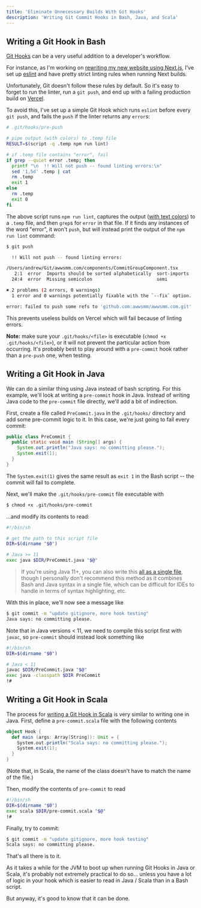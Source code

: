 ```yaml
---
title: 'Eliminate Unnecessary Builds With Git Hooks'
description: 'Writing Git Commit Hooks in Bash, Java, and Scala'
---
```


## Writing a Git Hook in Bash

[Git Hooks](https://www.atlassian.com/git/tutorials/git-hooks) can be a very useful addition to a developer's workflow.

For instance, as I'm working on [rewriting my new website using Next.js](https://www.awwsmm.com/blog/hello-world), I've set up [eslint](https://eslint.org) and have pretty strict linting rules when running Next builds.

Unfortunately, Git doesn't follow these rules by default. So it's easy to forget to run the linter, run a `git push`, and end up with a failing production build on [Vercel](https://vercel.com).

To avoid this, I've set up a simple Git Hook which runs `eslint` before every `git push`, and fails the `push` if the linter returns any `error`s:

```sh
# .git/hooks/pre-push

# pipe output (with colors) to .temp file
RESULT=$(script -q .temp npm run lint)

# if .temp file contains "error", fail
if grep --quiet error .temp; then
  printf "\n  !! Will not push -- found linting errors:\n"
  sed '1,5d' .temp | cat
  rm .temp
  exit 1
else
  rm .temp
  exit 0
fi
```

The above script runs `npm run lint`, captures the output ([with text colors](https://stackoverflow.com/a/3515296/2925434)) to a `.temp` file, and then `grep`s for `error` in that file. If it finds any instances of the word "error", it won't `push`, but will instead print the output of the `npm run lint` command:

```sh
$ git push

  !! Will not push -- found linting errors:

/Users/andrew/Git/awwsmm.com/components/CommitGroupComponent.tsx
   2:1  error  Imports should be sorted alphabetically  sort-imports
  24:4  error  Missing semicolon                        semi

✖ 2 problems (2 errors, 0 warnings)
  1 error and 0 warnings potentially fixable with the `--fix` option.

error: failed to push some refs to 'github.com:awwsmm/awwsmm.com.git'
```

This prevents useless builds on Vercel which will fail because of linting errors.

**Note:** make sure your `.git/hooks/<file>` is executable (`chmod +x .git/hooks/<file>`), or it will not prevent the particular action from occurring. It's probably best to play around with a `pre-commit` hook rather than a `pre-push` one, when testing.

## Writing a Git Hook in Java

We can do a similar thing using Java instead of bash scripting. For this example, we'll look at writing a `pre-commit` hook in Java. Instead of writing Java code to the `pre-commit` file directly, we'll add a bit of indirection.

First, create a file called `PreCommit.java` in the `.git/hooks/` directory and add some pre-commit logic to it. In this case, we're just going to fail every commit:

```java
public class PreCommit {
  public static void main (String[] args) {
    System.out.println("Java says: no committing please.");
    System.exit(1);
  }
}
```

The `System.exit(1)` gives the same result as `exit 1` in the Bash script -- the commit will fail to complete.

Next, we'll make the `.git/hooks/pre-commit` file executable with

```sh
$ chmod +x .git/hooks/pre-commit
```

...and modify its contents to read:

```sh
#!/bin/sh

# get the path to this script file
DIR=$(dirname "$0")

# Java >= 11
exec java $DIR/PreCommit.java "$@"
```

> If you're using Java 11+, you can also write this [all as a single file](https://stackoverflow.com/a/61899256/2925434), though I personally don't recommend this method as it combines Bash and Java syntax in a single file, which can be difficult for IDEs to handle in terms of syntax highlighting, etc.

With this in place, we'll now see a message like

```sh
$ git commit -m "update gitignore, more hook testing"
Java says: no committing please.
```

Note that in Java versions &lt; 11, we need to compile this script first with `javac`, so `pre-commit` should instead look something like

```sh
#!/bin/sh
DIR=$(dirname "$0")

# Java < 11
javac $DIR/PreCommit.java "$@"
exec java -classpath $DIR PreCommit
!#
```

## Writing a Git Hook in Scala

The process for [writing a Git Hook in Scala](https://alvinalexander.com/scala/scala-shell-script-example-exec-syntax/) is very similar to writing one in Java. First, define a `pre-commit.scala` file with the following contents

```scala
object Hook {
  def main (args: Array[String]): Unit = {
    System.out.println("Scala says: no committing please.");
    System.exit(1);
  }
}
```

(Note that, in Scala, the name of the class doesn't have to match the name of the file.)

Then, modify the contents of `pre-commit` to read

```sh
#!/bin/sh
DIR=$(dirname "$0")
exec scala $DIR/pre-commit.scala "$@"
!#
```

Finally, try to commit:

```sh
$ git commit -m "update gitignore, more hook testing"
Scala says: no committing please.
```

That's all there is to it.

As it takes a while for the JVM to boot up when running Git Hooks in Java or Scala, it's probably not extremely practical to do so... unless you have a lot of logic in your hook which is easier to read in Java / Scala than in a Bash script.

But anyway, it's good to know that it can be done.
